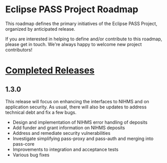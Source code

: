 # Eclipse PASS Project Roadmap

This roadmap defines the primary initiatives of the Eclipse PASS Project, organized by anticipated release.

If you are interested in helping to define and/or contribute to this roadmap, please get in touch. We're always happy to welcome new project contributors!

# [Completed Releases](release-notes.md)

## 1.3.0
This release will focus on enhancing the interfaces to NIHMS and on application security. As usual, there will also be updates to address technical debt and fix a few bugs.

* Design and implementation of NIHMS error handling of deposits
* Add funder and grant information on NIHMS deposits
* Address and remediate security vulnerabilities
* Investigate simplifying pass-proxy and pass-auth and merging into pass-core
* Improvements to integration and acceptance tests
* Various bug fixes
